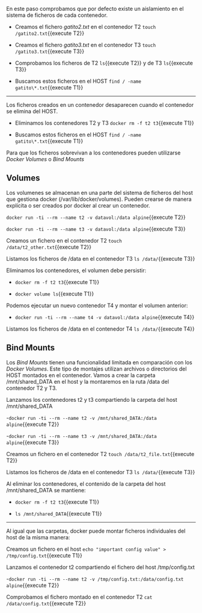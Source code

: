 En este paso comprobamos que por defecto existe un aislamiento en el sistema de ficheros de cada contenedor.

- Creamos el fichero _gatito2.txt_ en el contenedor T2 `touch /gatito2.txt`{{execute T2}}

- Creamos el fichero _gatito3.txt_ en el contenedor T3 `touch /gatito3.txt`{{execute T3}}

- Comprobamos los ficheros de T2 `ls`{{execute T2}} y de T3 `ls`{{execute T3}}

- Buscamos estos ficheros en el HOST `find / -name gatito\*.txt`{{execute T1}}


***
Los ficheros creados en un contenedor desaparecen cuando el contenedor se elimina del HOST.

- Eliminamos los contenedores T2 y T3 `docker rm -f t2 t3`{{execute T1}}

- Buscamos estos ficheros en el HOST `find / -name gatito\*.txt`{{execute T1}}

Para que los ficheros sobrevivan a los contenedores pueden utilizarse _Docker Volumes_ o _Bind Mounts_

## Volumes

Los volumenes se almacenan en una parte del sistema de ficheros del host que gestiona docker (/var/lib/docker/volumes).
Pueden crearse de manera explícita o ser creados por docker al crear un contenedor.

`docker run -ti --rm --name t2 -v datavol:/data alpine`{{execute T2}}

`docker run -ti --rm --name t3 -v datavol:/data alpine`{{execute T3}}

Creamos un fichero en el contenedor T2 `touch /data/t2_other.txt`{{execute T2}}

Listamos los ficheros de /data en el contenedor T3 `ls /data/`{{execute T3}}

Eliminamos los contenedores, el volumen debe persistir:

- `docker rm -f t2 t3`{{execute T1}}

- `docker volume ls`{{execute T1}}

Podemos ejecutar un nuevo contenedor T4 y montar el volumen anterior:

- `docker run -ti --rm --name t4 -v datavol:/data alpine`{{execute T4}}

Listamos los ficheros de /data en el contenedor T4 `ls /data/`{{execute T4}}

## Bind Mounts

Los _Bind Mounts_ tienen una funcionalidad limitada en comparación con los _Docker Volumes_. 
Este tipo de montajes utilizan archivos o directorios del HOST montados en el contenedor.
Vamos a crear la carpeta /mnt/shared_DATA en el host y la montaremos en la ruta /data del contenedor T2 y T3.

Lanzamos los contenedores t2 y t3 compartiendo la carpeta del host /mnt/shared_DATA

-`docker run -ti --rm --name t2 -v /mnt/shared_DATA:/data alpine`{{execute T2}}

-`docker run -ti --rm --name t3 -v /mnt/shared_DATA:/data alpine`{{execute T3}}

Creamos un fichero en el contenedor T2 `touch /data/t2_file.txt`{{execute T2}}

Listamos los ficheros de /data en el contenedor T3 `ls /data/`{{execute T3}}

Al eliminar los contenedores, el contenido de la carpeta del host /mnt/shared_DATA se mantiene:

- `docker rm -f t2 t3`{{execute T1}}

- `ls /mnt/shared_DATA`{{execute T1}}

***
Al igual que las carpetas, docker puede montar ficheros individuales del host de la misma manera:

Creamos un fichero en el host `echo "important config value" > /tmp/config.txt`{{execute T1}}

Lanzamos el contenedor t2 compartiendo el fichero del host /tmp/config.txt

-`docker run -ti --rm --name t2 -v /tmp/config.txt:/data/config.txt alpine`{{execute T2}}

Comprobamos el fichero montado en el contenedor T2 `cat /data/config.txt`{{execute T2}}
